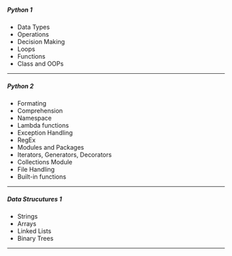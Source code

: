 ##### Python 1
* Data Types
* Operations
* Decision Making
* Loops
* Functions
* Class and OOPs
----
##### Python 2
* Formating
* Comprehension
* Namespace
* Lambda functions
* Exception Handling
* RegEx
* Modules and Packages
* Iterators, Generators, Decorators
* Collections Module
* File Handling
* Built-in functions
--- 
##### Data Strucutures 1
* Strings
* Arrays
* Linked Lists
* Binary Trees
---
